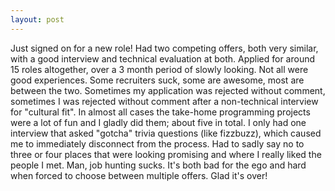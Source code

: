 ```yaml
---
layout: post
---
```


Just signed on for a new role! Had two competing offers, both very similar, with
a good interview and technical evaluation at both. Applied for around 15 roles
altogether, over a 3 month period of slowly looking. Not all were good
experiences. Some recruiters suck, some are awesome, most are between the two.
Sometimes my application was rejected without comment, sometimes I was rejected
without comment after a non-technical interview for "cultural fit". In almost
all cases the take-home programming projects were a lot of fun and I gladly did
them; about five in total. I only had one interview that asked "gotcha" trivia
questions (like fizzbuzz), which caused me to immediately disconnect from the
process. Had to sadly say no to three or four places that were looking promising
and where I really liked the people I met. Man, job hunting sucks. It's both bad
for the ego and hard when forced to choose between multiple offers. Glad it's
over!
